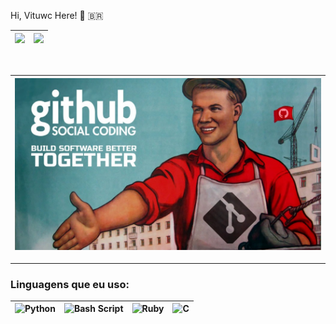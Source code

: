 Hi, Vituwc Here! :cowboy_hat_face: :brazil:

| <img src="https://github-readme-stats.vercel.app/api?username=vituwc&show_icons=true&theme=transparent&date=<timestamp>" width="500px"/> | <img src="https://github-readme-stats.vercel.app/api/top-langs/?username=vituwc&layout=compact&theme=transparent&date=<timestamp>" width="500px"/> |
| :-: | :-: |

<br>

| <img src="https://github.com/vituwc/vituwc/blob/main/communist-github.jpg" width="100%" height="auto" alt="Comunista GitHub"> |
| :-: |

---

### Linguagens que eu uso:

| ![Python](https://img.shields.io/badge/python-3670A0?style=for-the-badge&logo=python&logoColor=ffdd54) | ![Bash Script](https://img.shields.io/badge/bash_script-%23121011.svg?style=for-the-badge&logo=gnu-bash&logoColor=white) | ![Ruby](https://img.shields.io/badge/ruby-%23CC342D.svg?style=for-the-badge&logo=ruby&logoColor=white) | ![C](https://img.shields.io/badge/c-%2300599C.svg?style=for-the-badge&logo=c&logoColor=white) |
| :-: | :-: | :-: | :-: |
